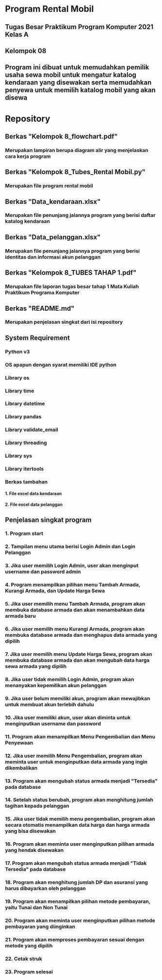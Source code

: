 # Program Rental Mobil

## Tugas Besar Praktikum Program Komputer 2021 Kelas A
## Kelompok 08

## Program ini dibuat untuk memudahkan pemilik usaha sewa mobil untuk mengatur katalog kendaraan yang disewakan serta memudahkan penyewa untuk memilih katalog mobil yang akan disewa

# Repository

## Berkas "Kelompok 8_flowchart.pdf"
###   Merupakan lampiran berupa diagram alir yang menjelaskan cara kerja program

## Berkas "Kelompok 8_Tubes_Rental Mobil.py" 
###   Merupakan file program rental mobil 

## Berkas "Data_kendaraan.xlsx"
###   Merupakan file penunjang jalannya program yang berisi daftar katalog kendaraan

## Berkas "Data_pelanggan.xlsx"
###   Merupakan file penunjang jalannya program yang berisi identitas dan informasi akun pelanggan

## Berkas "Kelompok 8_TUBES TAHAP 1.pdf"
###   Merupakan file laporan tugas besar tahap 1 Mata Kuliah Praktikum Programa Komputer

## Berkas "README.md"
###   Merupakan penjelasan singkat dari isi repository

## System Requirement
### Python v3
### OS apapun dengan syarat memiliki IDE python
### Library os
### Library time
### Library datetime
### Library pandas
### Library validate_email
### Library threading
### Library sys
### Library itertools
### Berkas tambahan
#### 1. File excel data kendaraan
#### 2. File excel data pelanggan

## Penjelasan singkat program
### 1. Program start
### 2. Tampilan menu utama berisi Login Admin dan Login Pelanggan
### 3. Jika user memilih Login Admin, user akan menginput username dan password admin
### 4. Program menampilkan pilihan menu Tambah Armada, Kurangi Armada, dan Update Harga Sewa
### 5. Jika user memilih menu Tambah Armada, program akan membuka database armada dan akan menambahkan data armada baru
### 6. Jika user memilih menu Kurangi Armada, program akan membuka database armada dan menghapus data armada yang dipilih
### 7. Jika user memilih menu Update Harga Sewa, program akan membuka database armada dan akan mengubah data harga sewa armada yang dipilih
### 8. Jika user tidak memilih Login Admin, program akan menanyakan kepemilikan akun pelanggan
### 9. Jika user belum memiliki akun, program akan mewajibkan untuk membuat akun terlebih dahulu
### 10. Jika user memiliki akun, user akan diminta untuk menginputkan username dan password
### 11. Program akan menampilkan Menu Pengembalian dan Menu Penyewaan
### 12. Jika user memilih Menu Pengembalian, program akan meminta user untuk menginputkan data armada yang ingin dikembalikan
### 13. Program akan mengubah status armada menjadi "Tersedia" pada database
### 14. Setelah status berubah, program akan menghitung jumlah tagihan kepada pelanggan
### 15. Jika user tidak memilih menu pengembalian, program akan secara otomatis menampilkan data harga dan harga armada yang bisa disewakan
### 16. Program akan meminta user menginputkan pilihan armada yang hendak disewakan
### 17. Program akan mengubah status armada menjadi "Tidak Tersedia" pada database
### 18. Program akan menghitung jumlah DP dan asuransi yang harus dibayarkan oleh pelanggan
### 19. Program akan menampilkan pilihan metode pembayaran, yaitu Tunai dan Non Tunai
### 20. Program akan meminta user menginputkan pilihan metode pembayaran yang diinginkan
### 21. Program akan memproses pembayaran sesuai dengan metode yang dipilih
### 22. Cetak struk
### 23. Program selesai
